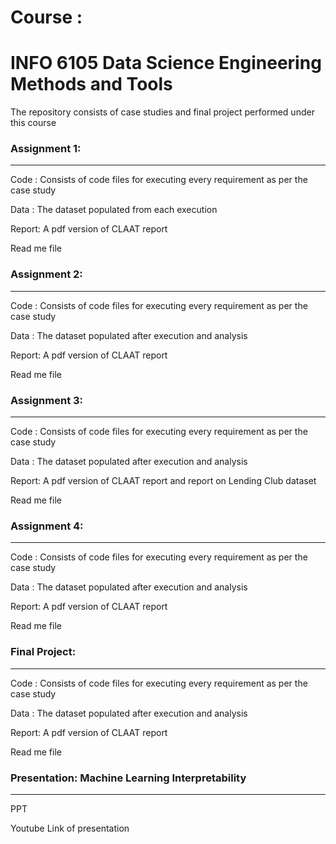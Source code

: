 # Course : 
# INFO 6105 Data Science Engineering Methods and Tools

The repository consists of case studies and final project performed under this course

### Assignment 1:
******************
Code : Consists of code files for executing every requirement as per the case study

Data : The dataset populated from each execution

Report: A pdf version of CLAAT report

Read me file

### Assignment 2:
**********************
Code : Consists of code files for executing every requirement as per the case study

Data : The dataset populated after execution and analysis

Report: A pdf version of CLAAT report

Read me file

### Assignment 3:
********************
Code : Consists of code files for executing every requirement as per the case study

Data : The dataset populated after execution and analysis

Report: A pdf version of CLAAT report and report on Lending Club dataset

Read me file

### Assignment 4:
********************
Code : Consists of code files for executing every requirement as per the case study

Data : The dataset populated after execution and analysis

Report: A pdf version of CLAAT report

Read me file

### Final Project:
********************
Code : Consists of code files for executing every requirement as per the case study

Data : The dataset populated after execution and analysis

Report: A pdf version of CLAAT report

Read me file

### Presentation: Machine Learning Interpretability
***************************************************
PPT


Youtube Link of presentation

